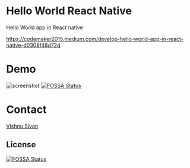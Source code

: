 # Hello World React Native
Hello World app in React native

https://codemaker2015.medium.com/develop-hello-world-app-in-react-native-d0308f48d72d

# Demo
![screenshot](screenshots/screenshot.jpg)
[![FOSSA Status](https://app.fossa.com/api/projects/git%2Bgithub.com%2Fumerjamil66%2Freact-native-hello-world.svg?type=shield)](https://app.fossa.com/projects/git%2Bgithub.com%2Fumerjamil66%2Freact-native-hello-world?ref=badge_shield)

# Contact
<a href="mailto:codemaker2015@gmail.com">Vishnu Sivan</a>

## License
[![FOSSA Status](https://app.fossa.com/api/projects/git%2Bgithub.com%2Fumerjamil66%2Freact-native-hello-world.svg?type=large)](https://app.fossa.com/projects/git%2Bgithub.com%2Fumerjamil66%2Freact-native-hello-world?ref=badge_large)